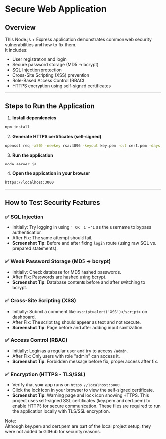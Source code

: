 # Secure Web Application

## Overview

This Node.js + Express application demonstrates common web security vulnerabilities and how to fix them.  
It includes:

- User registration and login  
- Secure password storage (MD5 → bcrypt)  
- SQL Injection protection  
- Cross-Site Scripting (XSS) prevention  
- Role-Based Access Control (RBAC)  
- HTTPS encryption using self-signed certificates  

---

## Steps to Run the Application

1. **Install dependencies**
```bash
npm install
```

2. **Generate HTTPS certificates (self-signed)**
```bash
openssl req -x509 -newkey rsa:4096 -keyout key.pem -out cert.pem -days 365 -nodes
```

3. **Run the application**
```bash
node server.js
```

4. **Open the application in your browser**
```
https://localhost:3000
```

---

## How to Test Security Features

### ✅ SQL Injection

- Initially: Try logging in using `' OR '1'='1` as the username to bypass authentication.
- After Fix: The same attempt should fail.
- **Screenshot Tip**: Before and after fixing `login` route (using raw SQL vs. prepared statements).

### ✅ Weak Password Storage (MD5 → bcrypt)

- Initially: Check database for MD5 hashed passwords.
- After Fix: Passwords are hashed using bcrypt.
- **Screenshot Tip**: Database contents before and after switching to bcrypt.

### ✅ Cross-Site Scripting (XSS)

- Initially: Submit a comment like `<script>alert('XSS')</script>` on dashboard.
- After Fix: The script tag should appear as text and not execute.
- **Screenshot Tip**: Page before and after adding input sanitization.

### ✅ Access Control (RBAC)

- Initially: Login as a regular user and try to access `/admin`.
- After Fix: Only users with role "admin" can access it.
- **Screenshot Tip**: Forbidden message before fix, proper access after fix.


### ✅ Encryption (HTTPS - TLS/SSL)

- Verify that your app runs on `https://localhost:3000`.
- Click the lock icon in your browser to view the self-signed certificate.
- **Screenshot Tip**: Warning page and lock icon showing HTTPS.
This project uses self-signed SSL certificates (key.pem and cert.pem) to enable HTTPS for secure communication. These files are required to run the application locally with TLS/SSL encryption.

Note:  
Although key.pem and cert.pem are part of the local project setup, they were not added to GitHub for security reasons. 
